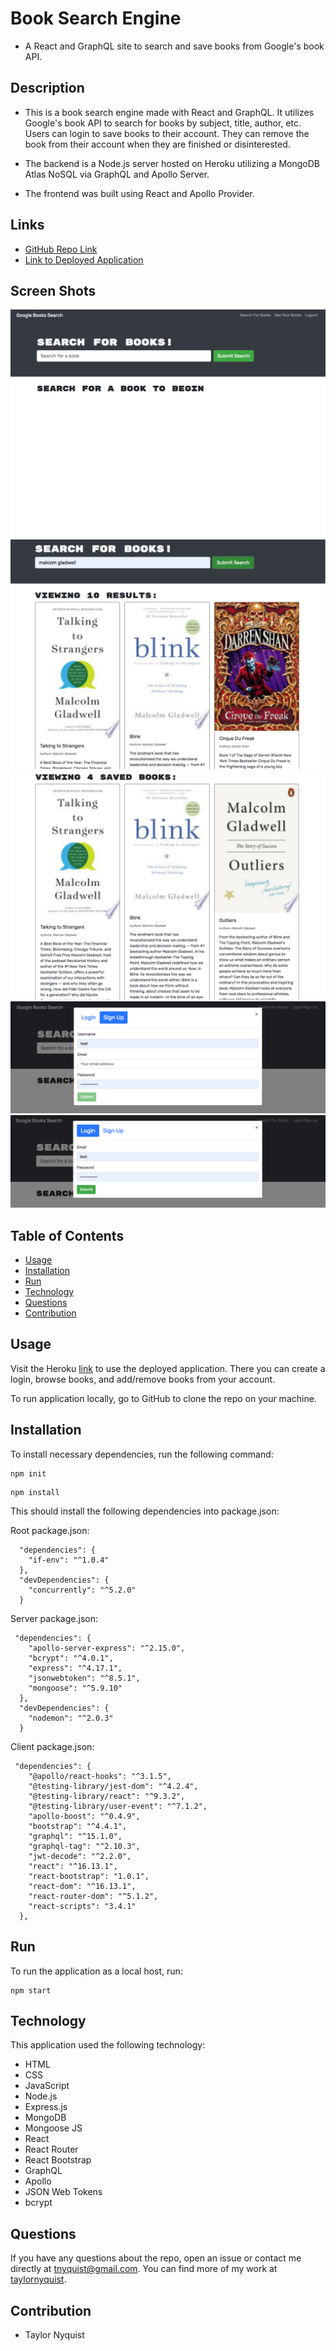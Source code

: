 # Book Search Engine
* A React and GraphQL site to search and save books from Google's book API.

## Description
* This is a book search engine made with React and GraphQL.  It utilizes Google's book API to search for books by subject, title, author, etc.  Users can login to save books to their account.  They can remove the book from their account when they are finished or disinterested.

* The backend is a Node.js server hosted on Heroku utilizing a MongoDB Atlas NoSQL via GraphQL and Apollo Server.

* The frontend was built using React and Apollo Provider.

## Links
* [GitHub Repo Link](https://github.com/taylornyquist/book-search-engine)
* [Link to Deployed Application](https://gentle-plains-60443.herokuapp.com/)

## Screen Shots

<img src="./client/public/screen-shots/screen-shot1.png" alt="" />
<img src="./client/public/screen-shots/screen-shot2.png" alt="" />
<img src="./client/public/screen-shots/screen-shot3.png" alt="" />
<img src="./client/public/screen-shots/screen-shot4.png" alt="" />
<img src="./client/public/screen-shots/screen-shot5.png" alt="" />

## Table of Contents

* [Usage](#usage)
* [Installation](#installation)
* [Run](#run)
* [Technology](#technology)
* [Questions](#questions)
* [Contribution](#contribution)

## Usage
Visit the Heroku [link](https://gentle-plains-60443.herokuapp.com/) to use the deployed application.  There you can create a login, browse books, and add/remove books from your account.

To run application locally, go to GitHub to clone the repo on your machine.

## Installation
To install necessary dependencies, run the following command:
```
npm init
```
```
npm install
```
This should install the following dependencies into package.json:

Root package.json:
```
  "dependencies": {
    "if-env": "^1.0.4"
  },
  "devDependencies": {
    "concurrently": "^5.2.0"
  }
```

Server package.json:
```
 "dependencies": {
    "apollo-server-express": "^2.15.0",
    "bcrypt": "^4.0.1",
    "express": "^4.17.1",
    "jsonwebtoken": "^8.5.1",
    "mongoose": "^5.9.10"
  },
  "devDependencies": {
    "nodemon": "^2.0.3"
  }
```

Client package.json:
```
 "dependencies": {
    "@apollo/react-hooks": "^3.1.5",
    "@testing-library/jest-dom": "^4.2.4",
    "@testing-library/react": "^9.3.2",
    "@testing-library/user-event": "^7.1.2",
    "apollo-boost": "^0.4.9",
    "bootstrap": "^4.4.1",
    "graphql": "^15.1.0",
    "graphql-tag": "^2.10.3",
    "jwt-decode": "^2.2.0",
    "react": "^16.13.1",
    "react-bootstrap": "1.0.1",
    "react-dom": "^16.13.1",
    "react-router-dom": "^5.1.2",
    "react-scripts": "3.4.1"
  },
```

## Run
To run the application as a local host, run:

```
npm start
```

## Technology
This application used the following technology:

* HTML
* CSS
* JavaScript
* Node.js
* Express.js
* MongoDB
* Mongoose JS
* React
* React Router
* React Bootstrap
* GraphQL
* Apollo
* JSON Web Tokens
* bcrypt

## Questions
If you have any questions about the repo, open an issue or contact me directly at tnyquist@gmail.com.  You can find more of my work at [taylornyquist](https://github.com/taylornyquist).


## Contribution
* Taylor Nyquist